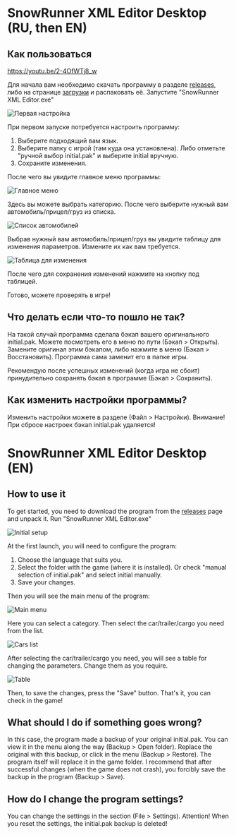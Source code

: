 # SnowRunner XML Editor Desktop (RU, then EN)

## Как пользоваться

<https://youtu.be/2-4OfWTj8_w>

Для начала вам необходимо скачать программу в разделе [releases](https://github.com/VerZsuT/SnowRunner-XML-Editor-Desktop/releases), либо на странице [загрузки](https://verzsut.github.io/SnowRunner-XML-Editor-Desktop/download.html) и распаковать её. Запустите "SnowRunner XML Editor.exe"

![Первая настройка](https://image.modcdn.io/members/4a97/2992192/profile/2021-09-1.png)

При первом запуске потребуется настроить программу:

1. Выберите подходящий вам язык.
2. Выберите папку с игрой (там куда она установлена). Либо отметьте "ручной выбор initial.pak" и выберите initial вручную.
3. Сохраните изменения.

После чего вы увидите главное меню программы:

![Главное меню](https://image.modcdn.io/members/4a97/2992192/profile/2021-06-0.1.png)

Здесь вы можете выбрать категорию.
После чего выберите нужный вам автомобиль/прицеп/груз из списка.

![Список автомобилей](https://image.modcdn.io/members/4a97/2992192/profile/2021-09-1.1.png)

Выбрав нужный вам автомобиль/прицеп/груз вы увидите таблицу для изменения параметров. Измените их как вам требуется.

![Таблица для изменения](https://image.modcdn.io/members/4a97/2992192/profile/2021-09-1.2.png)

После чего для сохранения изменений нажмите на кнопку под таблицей.

Готово, можете проверять в игре!

## Что делать если что-то пошло не так?

На такой случай программа сделала бэкап вашего оригинального initial.pak. Можете посмотреть его в меню по пути (Бэкап > Открыть).
Замените оригинал этим бэкапом, либо нажмите в меню (Бэкап > Восстановить). Программа сама заменит его в папке игры.

Рекомендую после успешных изменений (когда игра не сбоит) принудительно сохранять бэкап в программе (Бэкап > Сохранить).

## Как изменить настройки программы?

Изменить настройки можете в разделе (Файл > Настройки).
Внимание! При сбросе настроек бэкап initial.pak удаляется!

# SnowRunner XML Editor Desktop (EN)

## How to use it

To get started, you need to download the program from the [releases](https://github.com/VerZsuT/SnowRunner-XML-Editor-Desktop/releases) page and unpack it. Run "SnowRunner XML Editor.exe"

![Initial setup](https://image.modcdn.io/members/4a97/2992192/profile/2021-09-1.3.png)

At the first launch, you will need to configure the program:

1. Choose the language that suits you.
2. Select the folder with the game (where it is installed). Or check "manual selection of initial.pak" and select initial manually.
3. Save your changes.

Then you will see the main menu of the program:

![Main menu](https://image.modcdn.io/members/4a97/2992192/profile/2021-06-0.5.png)

Here you can select a category.
Then select the car/trailer/cargo you need from the list.

![Cars list](https://image.modcdn.io/members/4a97/2992192/profile/2021-09-1.4.png)

After selecting the car/trailer/cargo you need, you will see a table for changing the parameters. Change them as you require.

![Table](https://image.modcdn.io/members/4a97/2992192/profile/2021-09-1.5.png)

Then, to save the changes, press the "Save" button.
That's it, you can check in the game!

## What should I do if something goes wrong?

In this case, the program made a backup of your original initial.pak. You can view it in the menu along the way (Backup > Open folder).
Replace the original with this backup, or click in the menu (Backup > Restore). The program itself will replace it in the game folder.
I recommend that after successful changes (when the game does not crash), you forcibly save the backup in the program (Backup > Save).

## How do I change the program settings?

You can change the settings in the section (File > Settings).
Attention! When you reset the settings, the initial.pak backup is deleted!
